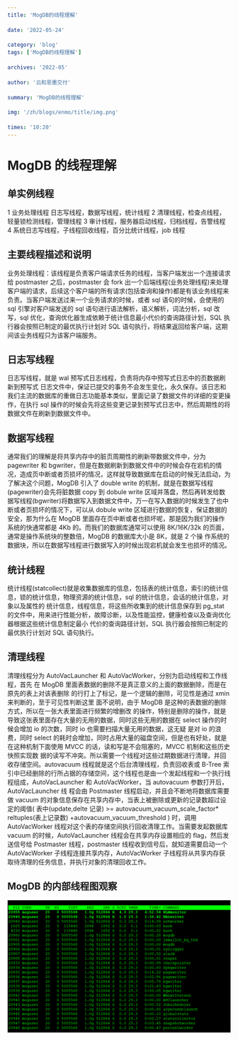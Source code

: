 ```yaml
---
title: 'MogDB的线程理解'

date: '2022-05-24'

category: 'blog'
tags: ['MogDB的线程理解']

archives: '2022-05'

author: '云和恩墨交付'

summary: 'MogDB的线程理解'

img: '/zh/blogs/enmo/title/img.png'

times: '10:20'
---
```


# MogDB 的线程理解

## 单实例线程

1 业务处理线程 日志写线程，数据写线程，统计线程
2 清理线程，检查点线程，轻量锁检测线程，管理线程
3 审计线程，服务器启动线程，归档线程，告警线程
4 系统日志写线程，子线程回收线程，百分比统计线程，job 线程

## 主要线程描述和说明

业务处理线程：该线程是负责客户端请求任务的线程，当客户端发出一个连接请求给 postmaster 之后，postmaster 会 fork 出一个后端线程(业务处理线程)来处理客户端的请求，后续这个客户端的所有请求(包括查询和操作)都是有该业务线程来负责。当客户端发送过来一个业务请求的时候，或者 sql 语句的时候，会使用的 sql 引擎对客户端发送的 sql 语句进行语法解析，语义解析，词法分析，sql 改写，sql 优化，查询优化器生成依赖于统计信息最小代价的查询路径计划，SQL 执行器会按照已制定的最优执行计划对 SQL 语句执行，将结果返回给客户端，这期间该业务线程只为该客户端服务。

## 日志写线程

日志写线程，就是 wal 预写式日志线程，负责将内存中预写式日志中的页数据刷新到预写式 日志文件中，保证已提交的事务不会发生变化，永久保存。该日志和我们主流的数据库的重做日志功能基本类似，里面记录了数据文件的详细的变更操作，在执行 sql 操作的时候会先将这些变更记录到预写式日志中，然后周期性的将数据文件在刷新到数据文件中。

## 数据写线程

通常我们的理解是将共享内存中的脏页周期性的刷新带数据文件中，分为 pagewriter 和 bgwriter，但是在数据刷新到数据文件中的时候会存在宕机的情况，造成页中断或者页损坏的情况，这样就导致数据库在启动的时候无法启动，为了解决这个问题，MogDB 引入了 double write 的机制，就是在数据写线程(pagewriter)会先将脏数据 copy 到 dobule write 区域并落盘，然后再转发给数据写线程(bgwriter)将数据写入到数据文件中，万一在写入数据的时候发生了也中断或者页损坏的情况下，可以从 dobule write 区域进行数据的恢复，保证数据的安全，那为什么在 MogDB 里面存在页中断或者也损坏呢，那是因为我们的操作系统的快通常都是 4Kb 的。而我们的数据库通常可以使用 8K/16K/32k 的页面，通常是操作系统块的整数倍，MogDB 的数据库大小是 8K，就是 2 个操 作系统的数据块，所以在数据写线程进行数据写入的时候出现宕机就会发生也损坏的情况。

## 统计线程

统计线程(statcollect)就是收集数据库的信息，包括表的统计信息，索引的统计信息，锁的统计信息，物理资源的统计信息，sql 的统计信息，会话的统计信息，对象以及属性的
统计信息，线程信息，将这些所收集到的统计信息保存到 pg_stat 的文件中，用来进行性能分析，故障诊断，以及性能监控，健康检查以及查询优化器根据这些统计信息制定最小
代价的查询路径计划，SQL 执行器会按照已制定的最优执行计划对 SQL 语句执行。

## 清理线程

清理线程分为 AutoVacLauncher 和 AutoVacWorker，分别为启动线程和工作线程，首先 在 MogDB 里面表数据的删除不是真正意义的上面的数据删除，而是在原先的表上对该表删除
的行打上了标记，是一个逻辑的删除，可见性是通过 xmin 来判断的，至于可见性判断这里 面不说明，由于 MogDB 是这种的表数据的删除方式，所以在一张大表里面进行频繁的增删改
的操作，特别是删除的操作，就是导致这张表里面存在大量的无用的数据，同时这些无用的数据在 select 操作的时候会增加 io 的次数，同时 io 也需要扫描大量无用的数据，这无疑
是对 io 的浪费，同时 select 的耗时会增加，同时占用大量的磁盘空间，但是也有好处，就是在这种机制下面使用 MVCC 的话，读和写是不会阻塞的，MVCC 机制和这些历史快照实现数
据的读写不冲突。所以需要一个线程对这些过期数据进行清理，并回收存储空间。autovacuum 线程就是这个后台清理线程，负责回收表或 B-Tree 索引中已经删除的行所占据的存储空间，这个线程也是由一个发起线程和一个执行线程组成，AutoVacLauncher 和 AutoVacWorker，当 autovacuum 参数打开后，AutoVacLauncher 线
程会由 Postmaster 线程启动，并且会不断地将数据库需要做 vacuum 的对象信息保存在共享内存中，当表上被删除或更新的记录数超过设定的阈值( 表中(update,delte 记录) >=
autovacuum_vacuum_scale_factor\* reltuples(表上记录数) +autovacuum_vacuum_threshold ) 时，调用 AutoVacWorker 线程对这个表的存储空间执行回收清理工作。当需要发起数据库 vacuum 的时候，AutoVacLauncher 线程会在共享内存设置相应的 flag，然后发送信号给 Postmaster 线程，postmaster 线程收到信号后，就知道需要启动一个 AutoVacWorker 子线程连接共享内存，AutoVacWorker 子线程将从共享内存获取待清理的任务信息，并执行对象的清理回收工作。

## MogDB 的内部线程图观察

<img src='./images/20220216-522745f1-010b-4ada-9c96-ada272ed6d31.png'>
